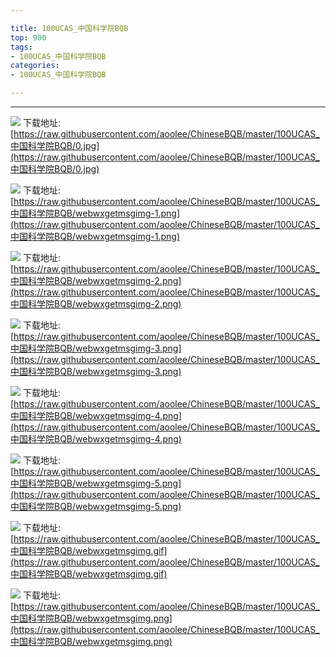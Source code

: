 ```yaml
---

title: 100UCAS_中国科学院BQB
top: 900
tags:
- 100UCAS_中国科学院BQB
categories:
- 100UCAS_中国科学院BQB

---
```

                    
------
                   
<!-- more -->

![](https://raw.githubusercontent.com/aoolee/ChineseBQB/master/100UCAS_中国科学院BQB/0.jpg)
下载地址:[https://raw.githubusercontent.com/aoolee/ChineseBQB/master/100UCAS_中国科学院BQB/0.jpg](https://raw.githubusercontent.com/aoolee/ChineseBQB/master/100UCAS_中国科学院BQB/0.jpg)

![](https://raw.githubusercontent.com/aoolee/ChineseBQB/master/100UCAS_中国科学院BQB/webwxgetmsgimg-1.png)
下载地址:[https://raw.githubusercontent.com/aoolee/ChineseBQB/master/100UCAS_中国科学院BQB/webwxgetmsgimg-1.png](https://raw.githubusercontent.com/aoolee/ChineseBQB/master/100UCAS_中国科学院BQB/webwxgetmsgimg-1.png)

![](https://raw.githubusercontent.com/aoolee/ChineseBQB/master/100UCAS_中国科学院BQB/webwxgetmsgimg-2.png)
下载地址:[https://raw.githubusercontent.com/aoolee/ChineseBQB/master/100UCAS_中国科学院BQB/webwxgetmsgimg-2.png](https://raw.githubusercontent.com/aoolee/ChineseBQB/master/100UCAS_中国科学院BQB/webwxgetmsgimg-2.png)

![](https://raw.githubusercontent.com/aoolee/ChineseBQB/master/100UCAS_中国科学院BQB/webwxgetmsgimg-3.png)
下载地址:[https://raw.githubusercontent.com/aoolee/ChineseBQB/master/100UCAS_中国科学院BQB/webwxgetmsgimg-3.png](https://raw.githubusercontent.com/aoolee/ChineseBQB/master/100UCAS_中国科学院BQB/webwxgetmsgimg-3.png)

![](https://raw.githubusercontent.com/aoolee/ChineseBQB/master/100UCAS_中国科学院BQB/webwxgetmsgimg-4.png)
下载地址:[https://raw.githubusercontent.com/aoolee/ChineseBQB/master/100UCAS_中国科学院BQB/webwxgetmsgimg-4.png](https://raw.githubusercontent.com/aoolee/ChineseBQB/master/100UCAS_中国科学院BQB/webwxgetmsgimg-4.png)

![](https://raw.githubusercontent.com/aoolee/ChineseBQB/master/100UCAS_中国科学院BQB/webwxgetmsgimg-5.png)
下载地址:[https://raw.githubusercontent.com/aoolee/ChineseBQB/master/100UCAS_中国科学院BQB/webwxgetmsgimg-5.png](https://raw.githubusercontent.com/aoolee/ChineseBQB/master/100UCAS_中国科学院BQB/webwxgetmsgimg-5.png)

![](https://raw.githubusercontent.com/aoolee/ChineseBQB/master/100UCAS_中国科学院BQB/webwxgetmsgimg.gif)
下载地址:[https://raw.githubusercontent.com/aoolee/ChineseBQB/master/100UCAS_中国科学院BQB/webwxgetmsgimg.gif](https://raw.githubusercontent.com/aoolee/ChineseBQB/master/100UCAS_中国科学院BQB/webwxgetmsgimg.gif)

![](https://raw.githubusercontent.com/aoolee/ChineseBQB/master/100UCAS_中国科学院BQB/webwxgetmsgimg.png)
下载地址:[https://raw.githubusercontent.com/aoolee/ChineseBQB/master/100UCAS_中国科学院BQB/webwxgetmsgimg.png](https://raw.githubusercontent.com/aoolee/ChineseBQB/master/100UCAS_中国科学院BQB/webwxgetmsgimg.png)

